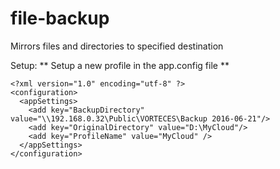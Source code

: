 # file-backup
Mirrors files and directories to specified destination

Setup:
** Setup a new profile in the app.config file **

```
<?xml version="1.0" encoding="utf-8" ?>
<configuration>
  <appSettings>
    <add key="BackupDirectory" value="\\192.168.0.32\Public\VORTECES\Backup 2016-06-21"/>
    <add key="OriginalDirectory" value="D:\MyCloud"/>
    <add key="ProfileName" value="MyCloud" />
  </appSettings>
</configuration>
